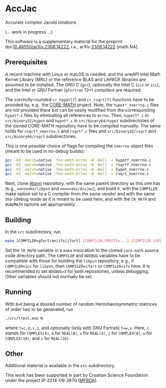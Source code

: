 # AccJac
Accurate complex Jacobi rotations

(... work in progress ...)

This software is a supplementary material for the preprint
doi:[10.48550/arXiv.2308.14222](https://doi.org/10.48550/arXiv.2308.14222 "Accurate complex Jacobi rotations"),
i.e., arXiv:[2308.14222](https://arxiv.org/abs/2308.14222 "Accurate complex Jacobi rotations") \[math.NA\].

## Prerequisites

A recent machine with Linux or macOS is needed, and the oneAPI Intel Math Kernel Library (MKL) or the reference BLAS and LAPACK libraries are assumed to be installed.
The GNU C (`gcc`), optionally the Intel C (`icx` or `icc`), and the Intel or GNU Fortran (`gfortran` 13+) compilers are required.

The correctly-rounded `cr_hypot[f]` and `cr_rsqrt[f]` functions have to be provided by, e.g., the [CORE-MATH](https://core-math.gitlabpages.inria.fr) project.
Note, the `hypot*_noerrno.c` files are not provided there but can be easily modified from the corresponding `hypot*.c` files by eliminating all references to `errno`.
Then, `hypotf*.c` in `src/binary32/hypot` and `hypot*.c` in `src/binary64/hypot` subdirectories of the cloned CORE-MATH repository have to be compiled manually.
The same holds for `rsqrt*_noerrno.c` and `rsqrt*.c` files and `src/binary32/rsqrt` and `src/binary64/rsqrt` subdirectories.

This is one possible choice of flags for compiling the `noerrno` object files (meant to be used in no-debug builds):
```bash
gcc -O3 -march=native -fno-math-errno -W -Wall -c hypotf_noerrno.c
gcc -O3 -march=native -fno-math-errno -W -Wall -c rsqrtf_noerrno.c
gcc -O3 -march=native -fno-math-errno -W -Wall -c hypot_noerrno.c
gcc -O3 -march=native -fno-math-errno -W -Wall -c rsqrt_noerrno.c
```

Next, clone [libpvn](https://github.com/venovako/libpvn) repository, with the same parent directory as this one has (e.g., `venovako/libpvn` and `venovako/AccJac`), and build it, with the `COMPILER` make option set to a C compiler from the same vendor and with the same (no-)debug mode as it is meant to be used here, and with the `CR_MATH` and `QUADMATH` options set appropriately.

## Building

In the `src` subdirectory, run
```bash
make [COMPILER=gfortran|ifx|ifort] [COMPILER_PREFIX=...] [COMPILER_SUFFIX=...] [ABI=lp64|ilp64] [NDEBUG=optimization_level] [CR_MATH=dir] [all|help|clean]
```

Set the `CR_MATH` variable in a `make` invocation to the cloned `core-math` source code directory path.
The `COMPILER` and `NDEBUG` variables have to be compatible with those for building the `libpvn` repository; e.g., if `COMPILER=icc` for `libpvn`, then `COMPILER=ifort` or `COMPILER=ifx` here.
It is recommended to set `NDEBUG=3` for both repositories, unless debugging.
Other variables should not normally be set.

## Running

With `N>0` being a desired number of random Hermitian/symmetric matrices of order two to be generated, run
```bash
./src/ttest.exe N
```
where `t=c,d,s,z`, and optionally (only with GNU Fortran) `t=w,x`.
Here, `c` stands for `COMPLEX(4)`, `d` for `REAL(8)`, `s` for `REAL(4)`, `z` for `COMPLEX(8)`, `w` for `COMPLEX(10)`, and `x` for `REAL(10)`.

## Other

Additional material is available in the `etc` subdirectory.

This work has been supported in part by Croatian Science Foundation under the project IP-2014-09-3670 ([MFBDA](https://web.math.pmf.unizg.hr/mfbda/)).
